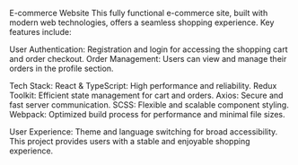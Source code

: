 E-commerce Website
This fully functional e-commerce site, built with modern web technologies, offers a seamless shopping experience. Key features include:

User Authentication: Registration and login for accessing the shopping cart and order checkout.
Order Management: Users can view and manage their orders in the profile section.

Tech Stack:
React & TypeScript: High performance and reliability.
Redux Toolkit: Efficient state management for cart and orders.
Axios: Secure and fast server communication.
SCSS: Flexible and scalable component styling.
Webpack: Optimized build process for performance and minimal file sizes.

User Experience: Theme and language switching for broad accessibility.
This project provides users with a stable and enjoyable shopping experience.
